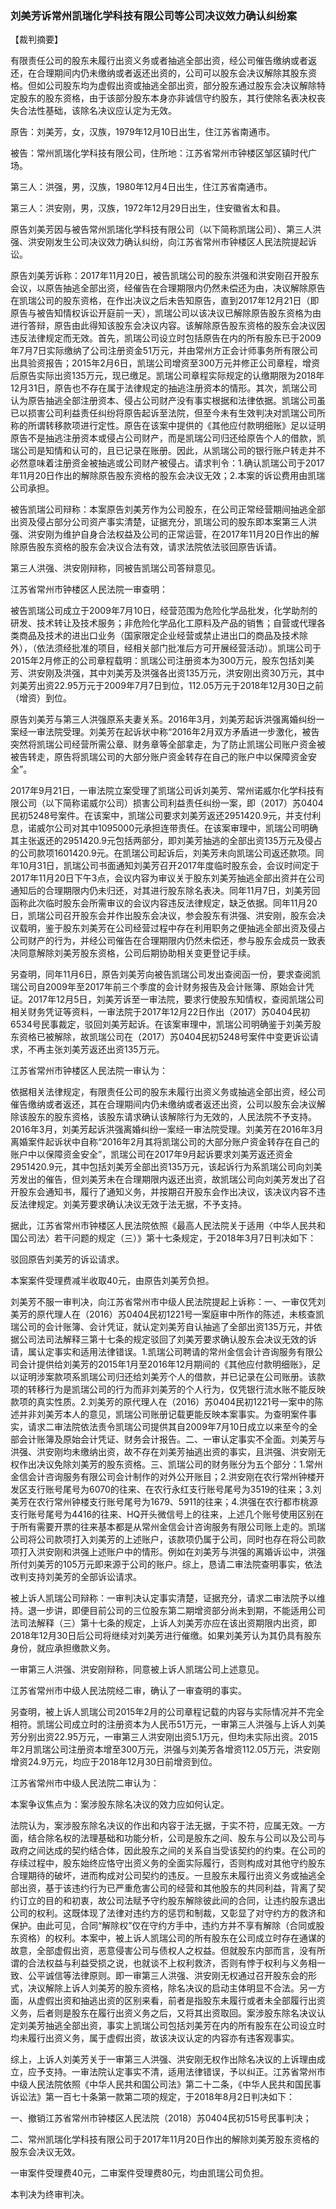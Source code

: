 ### 刘美芳诉常州凯瑞化学科技有限公司等公司决议效力确认纠纷案 
【裁判摘要】

有限责任公司的股东未履行出资义务或者抽逃全部出资，经公司催告缴纳或者返还，在合理期间内仍未缴纳或者返还出资的，公司可以股东会决议解除其股东资格。但如公司股东均为虚假出资或抽逃全部出资，部分股东通过股东会决议解除特定股东的股东资格，由于该部分股东本身亦非诚信守约股东，其行使除名表决权丧失合法性基础，该除名决议应认定为无效。



原告：刘美芳，女，汉族，1979年12月10日出生，住江苏省南通市。

被告：常州凯瑞化学科技有限公司，住所地：江苏省常州市钟楼区邹区镇时代广场。

第三人：洪强，男，汉族，1980年12月4日出生，住江苏省南通市。

第三人：洪安刚，男，汉族，1972年12月29日出生，住安徽省太和县。

原告刘美芳因与被告常州凯瑞化学科技有限公司（以下简称凯瑞公司）、第三人洪强、洪安刚发生公司决议效力确认纠纷，向江苏省常州市钟楼区人民法院提起诉讼。

原告刘美芳诉称：2017年11月20日，被告凯瑞公司的股东洪强和洪安刚召开股东会议，以原告抽逃全部出资，经催告在合理期限内仍然未偿还为由，决议解除原告在凯瑞公司的股东资格，在作出决议之后未告知原告，直到2017年12月21日（即原告与被告知情权诉讼开庭前一天），凯瑞公司以该决议已解除原告股东资格为由进行答辩，原告由此得知该股东会决议内容。该解除原告股东资格的股东会决议因违反法律规定而无效。首先，凯瑞公司设立时包括原告在内的所有股东已于2009年7月7日实际缴纳了公司注册资金51万元，并由常州方正会计师事务所有限公司出具验资报告；2015年2月6日，凯瑞公司增资至300万元并修正公司章程，增资后原告实际出资135万元，现已缴足。凯瑞公司章程实际规定的认缴期限为2018年12月31日，原告也不存在属于法律规定的抽逃注册资本的情形。其次，凯瑞公司认为原告抽逃全部注册资本、侵占公司财产没有事实根据和法律依据。凯瑞公司虽已以损害公司利益责任纠纷将原告起诉至法院，但至今未有生效判决对凯瑞公司所称的所谓转移款项进行定性。原告在该案中提供的《其他应付款明细账》足以证明原告不是抽逃注册资本或侵占公司财产，而是凯瑞公司归还给原告个人的借款，凯瑞公司是知情和认可的，且已记录在账册。因此，从凯瑞公司的银行账户转走并不必然意味着注册资金被抽逃或公司财产被侵占。请求判令：1.确认凯瑞公司于2017年11月20日作出的解除原告股东资格的股东会决议无效；2.本案的诉讼费用由凯瑞公司承担。

被告凯瑞公司辩称：本案原告刘美芳作为公司股东，在公司正常经营期间抽逃全部出资及侵占部分公司资产事实清楚，证据充分，凯瑞公司的股东即本案第三人洪强、洪安刚为维护自身合法权益及公司的正常运营，在2017年11月20日作出的解除原告股东资格的股东会决议合法有效，请求法院依法驳回原告诉请。

第三人洪强、洪安刚辩称，同被告凯瑞公司答辩意见。



江苏省常州市钟楼区人民法院一审查明：

被告凯瑞公司成立于2009年7月10日，经营范围为危险化学品批发，化学助剂的研发、技术转让及技术服务；非危险化学品化工原料及产品的销售；自营或代理各类商品及技术的进出口业务（国家限定企业经营或禁止进出口的商品及技术除外），（依法须经批准的项目，经相关部门批准后方可开展经营活动）。凯瑞公司于2015年2月修正的公司章程载明：凯瑞公司注册资本为300万元，股东包括刘美芳、洪安刚及洪强，其中刘美芳及洪强各出资135万元，洪安刚出资30万元，其中刘美芳出资22.95万元于2009年7月7日到位，112.05万元于2018年12月30日之前（增资）到位。

原告刘美芳与第三人洪强原系夫妻关系。2016年3月，刘美芳起诉洪强离婚纠纷一案经一审法院受理。刘美芳在起诉状中称“2016年2月双方矛盾进一步激化，被告突然将凯瑞公司经营所需公章、财务章等全部拿走，为了防止凯瑞公司账户资金被被告转走，原告将凯瑞公司的大部分账户资金转存在自己的账户中以保障资金安全”。

2017年9月21日，一审法院立案受理了凯瑞公司诉刘美芳、常州诺威尔化学科技有限公司（以下简称诺威尔公司）损害公司利益责任纠纷一案，即（2017）苏0404民初5248号案件。在该案中，凯瑞公司要求刘美芳返还2951420.9元，并支付利息，诺威尔公司对其中1095000元承担连带责任。在该案审理中，凯瑞公司明确其主张返还的2951420.9元包括两部分，即刘美芳抽逃的全部出资135万元及侵占的公司款项1601420.9元。在凯瑞公司起诉后，刘美芳未向凯瑞公司返还款项。同年10月31日，凯瑞公司书面通知刘美芳召开2017年度临时股东会，会议时间定于2017年11月20日下午3点，会议内容为审议关于股东刘美芳抽逃全部出资并在公司通知后的合理期限内仍未归还，对其进行股东除名表决。同年11月7日，刘美芳回函称此次临时股东会所需审议的会议内容违反法律规定，缺乏依据。同年11月20日，凯瑞公司召开股东会并作出股东会决议，参会股东有洪强、洪安刚，股东会决议载明，鉴于股东刘美芳在公司经营过程中存在利用职务之便抽逃全部出资及侵占公司财产的行为，并经公司催告在合理期限内仍然未偿还，参与股东会成员一致表决同意解除刘美芳股东资格，公司后期协助相关变更登记手续。

另查明，同年11月6日，原告刘美芳向被告凯瑞公司发出查阅函一份，要求查阅凯瑞公司自2009年至2017年前三个季度的会计财务报告及会计账簿、原始会计凭证。2017年12月5日，刘美芳诉至一审法院，要求行使股东知情权，查阅凯瑞公司相关财务凭证等资料，一审法院于2017年12月22日作出（2017）苏0404民初6534号民事裁定，驳回刘美芳起诉。在该案审理中，凯瑞公司明确鉴于刘美芳股东资格已被解除，故凯瑞公司在（2017）苏0404民初5248号案件中变更诉讼请求，不再主张刘美芳返还出资135万元。



江苏省常州市钟楼区人民法院一审认为：

依据相关法律规定，有限责任公司的股东未履行出资义务或抽逃全部出资，经公司催告缴纳或者返还，其在合理期间内仍未缴纳或者返还出资，公司以股东会决议解除该股东的股东资格，该股东请求确认该解除行为无效的，人民法院不予支持。2016年3月，刘美芳起诉洪强离婚纠纷一案经一审法院受理。刘美芳在2016年3月离婚案件起诉状中自称“2016年2月其将凯瑞公司的大部分账户资金转存在自己的账户中以保障资金安全”，凯瑞公司在2017年9月起诉要求刘美芳返还资金2951420.9元，其中包括刘美芳全部出资135万元，该起诉行为系凯瑞公司向刘美芳发出的催告，但刘美芳未在合理期限内返还出资，故凯瑞公司向刘美芳发出了召开股东会通知书，履行了通知义务，并按期召开股东会作出决议，该决议内容不违反法律规定。刘美芳要求确认决议无效于法无据，不予支持。



据此，江苏省常州市钟楼区人民法院依照《最高人民法院关于适用〈中华人民共和国公司法〉若干问题的规定（三）》第十七条规定，于2018年3月7日判决如下：

驳回原告刘美芳的诉讼请求。

本案案件受理费减半收取40元，由原告刘美芳负担。



刘美芳不服一审判决，向江苏省常州市中级人民法院提起上诉称：一、一审仅凭刘美芳的原代理人在（2016）苏0404民初1221号一案庭审中所作的陈述，未核查凯瑞公司的会计账簿、会计凭证，就认定刘美芳自认抽逃了全部出资135万元，并依据公司法司法解释三第十七条的规定驳回了刘美芳要求确认股东会决议无效的诉请，属认定事实和适用法律错误。1.凯瑞公司聘请的常州金信会计咨询服务有限公司会计提供给刘美芳的2015年1月至2016年12月期间的《其他应付款明细账》，足以证明涉案款项系凯瑞公司归还给刘美芳个人的借款，并已记录在公司账册。该款项的转移行为是凯瑞公司的行为而非刘美芳的个人行为，仅凭银行流水账不能反映款项的真实性质。2.刘美芳的原代理人在（2016）苏0404民初1221号一案中的陈述并非刘美芳本人的意见，凯瑞公司账册记载更能反映本案事实。为查明案件事实，请求二审法院依法责令凯瑞公司提供其自2009年7月10日成立以来至今的全部会计账簿及原始会计凭证、财务会计报告。二、一审认定事实不全面。刘美芳与洪强、洪安刚均未缴纳出资，故不存在刘美芳抽逃出资的事实，且洪强、洪安刚无权作出决议免除刘美芳的股东资格。三、凯瑞公司的财务账分为五个部分：1.常州金信会计咨询服务有限公司会计制作的对外公开账目；2.洪安刚在农行常州钟楼开发区支行账号尾号为6070的往来、在农行永红支行账号尾号为3519的往来；3.刘美芳在农行常州钟楼支行账号尾号为1679、5911的往来；4.洪强在农行都市桃源支行账号尾号为4416的往来、HQ开头微信号上的往来，上述几个账号使用区别在于所有需要开票的往来基本都是从常州金信会计咨询服务有限公司账上走的。凯瑞公司将公司款项打入刘美芳的上述账户，该款项仍属于公司，同时也存在将公司款项打入洪安刚和洪强上述账户中的情形。例如在刘美芳与洪强的离婚诉讼中，洪强所付刘美芳的105万元即来源于公司的账户。综上，恳请二审法院查明事实，依法改判支持刘美芳的全部诉讼请求。

被上诉人凯瑞公司辩称：一审判决认定事实清楚，证据充分，请求二审法院予以维持。退一步讲，即便目前公司的三位股东第二期增资部分尚未到期，不能适用公司法司法解释（三）第十七条的规定，上诉人刘美芳亦应在该出资期限内出资，即2018年12月30日后公司将继续对刘美芳进行催缴。如果刘美芳认为其仍具有股东身份，就应承担缴款义务。

一审第三人洪强、洪安刚辩称，同意被上诉人凯瑞公司上述意见。



江苏省常州市中级人民法院经二审，确认了一审查明的事实。

另查明，被上诉人凯瑞公司2015年2月的公司章程记载的内容与实际情况并不完全相符。凯瑞公司成立时的注册资本为人民币51万元，一审第三人洪强与上诉人刘美芳分别出资22.95万元，一审第三人洪安刚出资5.1万元，但均未实际出资。2015年2月凯瑞公司注册资本增至300万元，洪强与刘美芳各增资112.05万元，洪安刚增资24.9万元，均应于2018年12月30日前增资到位。



江苏省常州市中级人民法院二审认为：

本案争议焦点为：案涉股东除名决议的效力应如何认定。

法院认为，案涉股东除名决议的作出和内容于法无据，于实不符，应属无效。一方面，结合除名权的法理基础和功能分析，公司是股东之间、股东与公司以及公司与政府之间达成的契约结合体，因此股东之间的关系自当受该契约的约束。在公司的存续过程中，股东始终应恪守出资义务的全面实际履行，否则构成对其他守约股东合理期待的破坏，进而构成对公司契约的违反。一旦股东未履行出资义务或抽逃全部出资，基于该违约行为已严重危害公司的经营和其他股东的共同利益，背离了契约订立的目的和初衷，故公司法赋予守约股东解除彼此间的合同，让违约股东退出公司的权利。这既体现了法律对违约方的惩罚和制裁，又彰显了对守约方的救济和保护。由此可见，合同“解除权”仅在守约方手中，违约方并不享有解除（合同或股东资格）的权利。本案中，被上诉人凯瑞公司的所有股东在公司成立时存在通谋的故意，全部虚假出资，恶意侵害公司与债权人之权益。但就股东内部而言，没有所谓的合法权益与利益受损之说，也就谈不上权利救济，否则有悖于权利与义务相一致、公平诚信等法律原则。即一审第三人洪强、洪安刚无权通过召开股东会的形式，决议解除上诉人刘美芳的股东资格，除名决议的启动主体明显不合法。另一方面，从虚假出资和抽逃出资的区别来看，前者是指股东未履行或者未全部履行出资义务，后者则是股东在履行出资义务之后，又将其出资取回。案涉股东除名决议认定刘美芳抽逃全部出资，事实上凯瑞公司包括刘美芳在内的所有股东在公司设立时均未履行出资义务，属于虚假出资，故该决议认定的内容亦有违客观事实。



综上，上诉人刘美芳关于一审第三人洪强、洪安刚无权作出除名决议的上诉理由成立，应予支持。一审法院认定事实不清，适用法律错误，予以纠正。江苏省常州市中级人民法院依照《中华人民共和国公司法》第二十二条，《中华人民共和国民事诉讼法》第一百七十条第一款第二项的规定，于2018年8月2日判决如下：

一、撤销江苏省常州市钟楼区人民法院（2018）苏0404民初515号民事判决；

二、常州凯瑞化学科技有限公司于2017年11月20日作出的解除刘美芳股东资格的股东会决议无效。

一审案件受理费40元，二审案件受理费80元，均由凯瑞公司负担。

本判决为终审判决。


